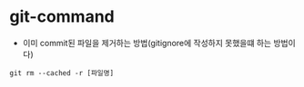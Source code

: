 # git-command

- 이미 commit된 파일을 제거하는 방법(gitignore에 작성하지 못했을떄 하는 방법이다)

```git
git rm --cached -r [파일명] 
```
